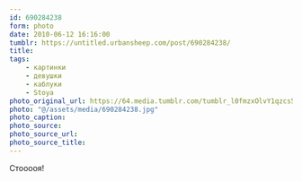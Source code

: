 ```yaml
---
id: 690284238
form: photo
date: 2010-06-12 16:16:00
tumblr: https://untitled.urbansheep.com/post/690284238/
title:
tags:
    - картинки
    - девушки
    - каблуки
    - Stoya
photo_original_url: https://64.media.tumblr.com/tumblr_l0fmzxOlvY1qzcs5do1_500.jpg
photo: "@/assets/media/690284238.jpg"
photo_caption:
photo_source:
photo_source_url:
photo_source_title:
---
```


<p>Стооооя!</p>
